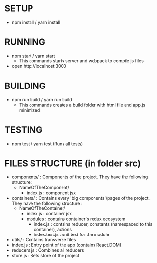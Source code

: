 SETUP
====
- npm install / yarn install

RUNNING
====
- npm start / yarn start
  - This commands starts server and webpack to compile js files
- open http://localhost:3000

BUILDING
====
- npm run build / yarn run build
  - This commands creates a build folder with html file and app.js minimized

TESTING
====
- npm test / yarn test (Runs all tests)


FILES STRUCTURE (in folder src)
====
- components/ : Components of the project. They have the following structure :
  - NameOfTheComponent/
    - index.js : component jsx
- containers/ : Contains every 'big components'/pages of the project. They have the following structure :
  - NameOfTheContainer/
    - index.js : container jsx
    - modules : contains container's redux ecosystem
      - index.js : contains reducer, constants (namespaced to this container), actions
      - index.test.js : unit test for the module
- utils/ : Contains transverse files
- index.js : Entry point of the app (contains React.DOM)
- reducers.js : Combines all reducers
- store.js : Sets store of the project
